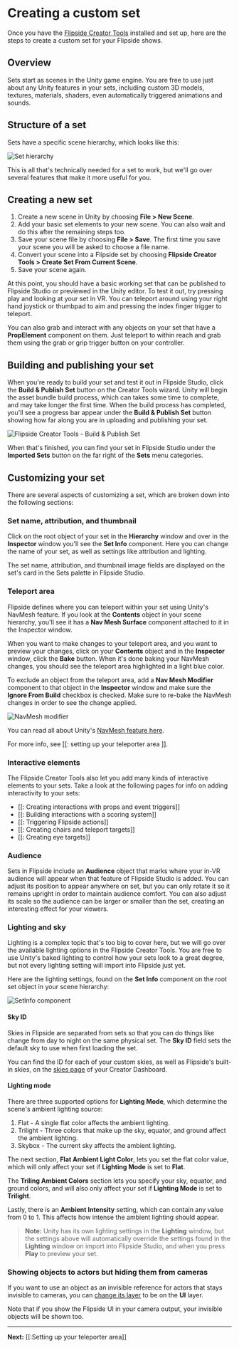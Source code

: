 # Creating a custom set

Once you have the [Flipside Creator Tools](/docs/2023.2/creator-tools) installed and set up, here are the steps to create a custom set for your Flipside shows.

## Overview

Sets start as scenes in the Unity game engine. You are free to use just about
any Unity features in your sets, including custom 3D models, textures, materials, shaders,
even automatically triggered animations and sounds.

## Structure of a set

Sets have a specific scene hierarchy, which looks like this:

![Set hierarchy](https://www.flipsidexr.com/files/docs/2023.2/CT_set-hierarchy.png)

This is all that's technically needed for a set to work, but we'll go over several features
that make it more useful for you.

## Creating a new set

1. Create a new scene in Unity by choosing **File > New Scene**.
2. Add your basic set elements to your new scene. You can also wait and do this after the remaining steps too.
3. Save your scene file by choosing **File > Save**. The first time you save your scene you will be asked to choose a file name.
4. Convert your scene into a Flipside set by choosing **Flipside Creator Tools > Create Set From Current Scene**.
5. Save your scene again.

At this point, you should have a basic working set that can be published to Flipside Studio or previewed in the Unity editor. To test it out, try pressing play and looking at your set in VR. You can teleport around using your right hand joystick or thumbpad to aim and pressing the index finger trigger to teleport.

You can also grab and interact with any objects on your set that have a **PropElement** component on them. Just teleport to within reach and grab them using the grab or grip trigger button on your controller.

## Building and publishing your set

When you're ready to build your set and test it out in Flipside Studio, click the **Build & Publish Set**
button on the Creator Tools wizard. Unity will begin the asset bundle build process, which can takes some time to complete, and may take longer the first time. When the build process has completed,  you'll see a progress bar appear under the **Build & Publish Set** button showing how far along you are in uploading and publishing your set.

![Flipside Creator Tools - Build & Publish Set](https://www.flipsidexr.com/files/docs/2023.2/CT_set-upload.png)

When that's finished, you can find your set in Flipside Studio under the **Imported Sets** button on the far right of the **Sets** menu categories.

## Customizing your set

There are several aspects of customizing a set, which are broken down into the following sections:

### Set name, attribution, and thumbnail

Click on the root object of your set in the **Hierarchy** window and over in the **Inspector** window you'll see the **Set Info** component. Here you can change the name of your set, as well as settings like attribution and lighting.

The set name, attribution, and thumbnail image fields are displayed on the set's card in the Sets palette in Flipside Studio.

### Teleport area

Flipside defines where you can teleport within your set using Unity's NavMesh feature. If you look
at the **Contents** object in your scene hierarchy, you'll see it has a **Nav Mesh Surface** component
attached to it in the Inspector window.

When you want to make changes to your teleport area, and you want to preview your changes, click
on your **Contents** object and in the **Inspector** window, click the **Bake** button. When it's
done baking your NavMesh changes, you should see the teleport area highlighted in a light blue color.

To exclude an object from the teleport area, add a **Nav Mesh Modifier** component to that object
in the **Inspector** window and make sure the **Ignore From Build** checkbox is checked. Make sure
to re-bake the NavMesh changes in order to see the change applied.

![NavMesh modifier](https://www.flipsidexr.com/files/docs/2023.2/CT_nav-mesh-modifier.png)

You can read all about Unity's [NavMesh feature here](https://docs.unity3d.com/Manual/NavMesh-BuildingComponents.html).

For more info, see [[: setting up your teleporter area ]].

### Interactive elements

The Flipside Creator Tools also let you add many kinds of interactive elements to your sets. Take a look at the following pages for info on adding interactivity to your sets:

* [[: Creating interactions with props and event triggers]]
* [[: Building interactions with a scoring system]]
* [[: Triggering Flipside actions]]
* [[: Creating chairs and teleport targets]]
* [[: Creating eye targets]]

### Audience

Sets in Flipside include an **Audience** object that marks where your in-VR audience will appear when
that feature of Flipside Studio is added. You can adjust its position to appear anywhere on set, but
you can only rotate it so it remains upright in order to maintain audience comfort. You can also adjust
its scale so the audience can be larger or smaller than the set, creating an interesting effect for
your viewers.

### Lighting and sky

Lighting is a complex topic that's too big to cover here, but we will go over the available lighting
options in the Flipside Creator Tools. You are free to use Unity's baked lighting to control how
your sets look to a great degree, but not every lighting setting will import into Flipside just yet.

Here are the lighting settings, found on the **Set Info** component on the root set object in your
scene hierarchy:

![SetInfo component](https://www.flipsidexr.com/files/docs/2023.2/CT_set-info.png)

#### Sky ID

Skies in Flipside are separated from sets so that you can do things like change from day to night
on the same physical set. The **Sky ID** field sets the default sky to use when first loading the
set.

You can find the ID for each of your custom skies, as well as Flipside's built-in skies, on the
[skies page](https://www.flipsidexr.com/skies) of your Creator Dashboard.

#### Lighting mode

There are three supported options for **Lighting Mode**, which determine the scene's ambient lighting source:

1. Flat - A single flat color affects the ambient lighting.
2. Trilight - Three colors that make up the sky, equator, and ground affect the ambient lighting.
3. Skybox - The current sky affects the ambient lighting.

The next section, **Flat Ambient Light Color**, lets you set the flat color value, which will only affect
your set if **Lighting Mode** is set to **Flat**.

The **Triling Ambient Colors** section lets you specify your sky, equator, and ground colors, and will
also only affect your set if **Lighting Mode** is set to **Trilight**.

Lastly, there is an **Ambient Intensity** setting, which can contain any value from 0 to 1. This
affects how intense the ambient lighting should appear.

> **Note:** Unity has its own lighting settings in the **Lighting** window, but the settings above will
> automatically override the settings found in the **Lighting** window on import into Flipside Studio,
> and when you press **Play** to preview your set.

### Showing objects to actors but hiding them from cameras

If you want to use an object as an invisible reference for actors that stays invisible to cameras, you
can [change its layer](https://docs.unity3d.com/Manual/Layers.html) to be on the **UI** layer.

Note that if you show the Flipside UI in your camera output, your invisible objects will be shown too.

---

**Next:** [[:Setting up your teleporter area]]
